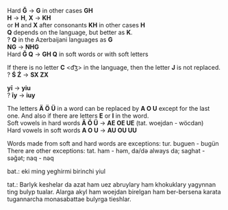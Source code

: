 Hard **Ğ** -> **G** in other cases **GH**  
**H** -> **H**, **X** -> **KH**  
or **H** and **X** after consonants **KH** in other cases **H**  
**Q** depends on the language, but better as **K**.  
? **Q** in the Azerbaijani languages as **G**  
**NG** -> **NHG**  
Hard **Ğ Q** -> **GH Q** in soft words or with soft letters  

If there is no letter **C** <d͡ʒ> in the language, then the letter **J** is not replaced.  
? **Ś Ź** -> **SX ZX**

**yī** -> **yiu**  
? **īy** -> **iuy**

The letters **Ä Ö Ü** in a word can be replaced by **A O U** except for the last one. And also if there are letters **E** or **I** in the word.  
Soft vowels in hard words  **Ä Ö Ü** -> **AE OE UE** (tat. woejdan - wöcdan)  
Hard vowels in soft words  **A O U** -> **AU OU UU**

Words made from soft and hard words are exceptions: tur. buguen - bugün  
There are other exceptions: tat. ham - həm, da/də always da; saghat - səğət; naq - nəq  

bat.: eki ming yeghirmi birinchi yiul

tat.: Barlyk keshelar da azat ham uez abruylary ham khokuklary yagynnan ting bulyp tualar. Alarga akyl ham woejdan birelgan ham ber-bersena karata tugannarcha monasabattae bulyrga tieshlar.
